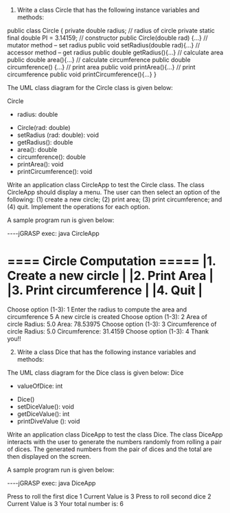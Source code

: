 1. Write a class Circle that has the following instance variables and methods:

public class Circle
{
private double radius; // radius of circle
private static final double PI = 3.14159;
// constructor
public Circle(double rad) {...}
// mutator method – set radius
public void setRadius(double rad){...}
// accessor method – get radius
public double getRadius(){...}
// calculate area
public double area(){...}
// calculate circumference
public double circumference() {...}
// print area
public void printArea(){...}
// print circumference
public void printCircumference(){...}
}


The UML class diagram for the Circle class is given below:

Circle
- radius: double
+ Circle(rad: double)
+ setRadius (rad: double): void
+ getRadius(): double
+ area(): double
+ circumference(): double
+ printArea(): void
+ printCircumference(): void


Write an application class CircleApp to test the Circle class. 
The class CircleApp should display a menu. 
The user can then select an option of the following: 
(1) create a new circle; (2) print area; (3) print circumference; and (4) quit. 
Implement the operations for each option.


A sample program run is given below:

----jGRASP exec: java CircleApp

==== Circle Computation =====
|1. Create a new circle |
|2. Print Area |
|3. Print circumference |
|4. Quit |
=============================
Choose option (1-3):
1
Enter the radius to compute the area and circumference
5
A new circle is created
Choose option (1-3):
2
Area of circle
Radius: 5.0
Area: 78.53975
Choose option (1-3):
3
Circumference of circle
Radius: 5.0
Circumference: 31.4159
Choose option (1-3):
4
Thank you!!


2. Write a class Dice that has the following instance variables and methods:

The UML class diagram for the Dice class is given below:
Dice
- valueOfDice: int
+ Dice()
+ setDiceValue(): void
+ getDiceValue(): int
+ printDiveValue (): void

Write an application class DiceApp to test the class Dice. 
The class DiceApp interacts with the user to generate the numbers randomly from rolling a pair of dices.
The generated numbers from the pair of dices and the total are then displayed on the screen.

A sample program run is given below:

----jGRASP exec: java DiceApp

Press <key> to roll the first dice
1
Current Value is 3
Press <key> to roll second dice
2
Current Value is 3
Your total number is: 6
